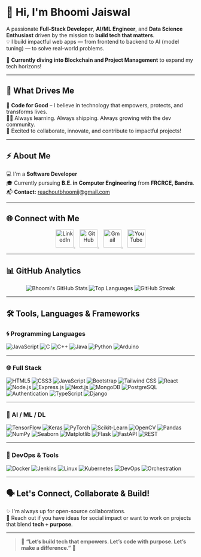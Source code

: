 # 👋 Hi, I'm Bhoomi Jaiswal  

A passionate **Full-Stack Developer**, **AI/ML Engineer**, and **Data Science Enthusiast** driven by the mission to **build tech that matters**.  
💡 I build impactful web apps — from frontend to backend to AI (model tuning) — to solve real-world problems.  

🚀 **Currently diving into Blockchain and Project Management** to expand my tech horizons!  

---

## 🧠 What Drives Me  

🚀 **Code for Good** – I believe in technology that empowers, protects, and transforms lives.  
👩‍💼 Always learning. Always shipping. Always growing with the dev community.  
💙 Excited to collaborate, innovate, and contribute to impactful projects!  

---

## ⚡ About Me  

💻 I'm a **Software Developer**  
🎓 Currently pursuing **B.E. in Computer Engineering** from **FRCRCE, Bandra**.  
📬 **Contact:** [reachoutbhoomij@gmail.com](mailto:reachoutbhoomij@gmail.com)  

---

## 🌐 Connect with Me  

<p align="center">
  <a href="https://www.linkedin.com/in/bhoomi-jaiswal-91715128b/" target="_blank">
    <img src="https://skillicons.dev/icons?i=linkedin" width="48px" alt="LinkedIn" />
  </a>
  &nbsp;&nbsp;
  <a href="https://github.com/BHOOMI764" target="_blank">
    <img src="https://skillicons.dev/icons?i=github" width="48px" alt="GitHub" />
  </a>
  &nbsp;&nbsp;
  <a href="mailto:bhoomicat2005@gmail.com" target="_blank">
    <img src="https://skillicons.dev/icons?i=gmail" width="48px" alt="Gmail" />
  </a>
  &nbsp;&nbsp;
  <a href="https://www.youtube.com/@bhoomijaiswal280" target="_blank">
    <img src="https://skillicons.dev/icons?i=youtube" width="48px" alt="YouTube" />
  </a>
</p>


---

## 📊 GitHub Analytics  

<p align="center">
  <img alt="Bhoomi's GitHub Stats" src="https://github-readme-stats.vercel.app/api?username=BHOOMI764&show_icons=true&theme=tokyonight&include_all_commits=true&count_private=true" />
  <img alt="Top Languages" src="https://github-readme-stats.vercel.app/api/top-langs/?username=BHOOMI764&layout=compact&theme=tokyonight" />
  <img alt="GitHub Streak" src="https://github-readme-streak-stats.herokuapp.com/?user=BHOOMI764&theme=tokyonight" />
</p>

---

## 🛠️ Tools, Languages & Frameworks  

### 🌀 Programming Languages  
![JavaScript](https://img.shields.io/badge/JavaScript-F7DF1E?style=flat&logo=javascript&logoColor=black)
![C](https://img.shields.io/badge/C-A8B9CC?style=flat&logo=c&logoColor=white)
![C++](https://img.shields.io/badge/C%2B%2B-00599C?style=flat&logo=c%2B%2B&logoColor=white)
![Java](https://img.shields.io/badge/Java-007396?style=flat&logo=java&logoColor=white)
![Python](https://img.shields.io/badge/Python-3776AB?style=flat&logo=python&logoColor=white)
![Arduino](https://img.shields.io/badge/Arduino-00979D?logo=arduino&logoColor=white)

---

### 🌐 Full Stack  
![HTML5](https://img.shields.io/badge/HTML5-E34F26?style=flat&logo=html5&logoColor=white)
![CSS3](https://img.shields.io/badge/CSS3-1572B6?style=flat&logo=css3&logoColor=white)
![JavaScript](https://img.shields.io/badge/JavaScript-F7DF1E?style=flat&logo=javascript&logoColor=black)
![Bootstrap](https://img.shields.io/badge/Bootstrap-7952B3?style=flat&logo=bootstrap&logoColor=white)
![Tailwind CSS](https://img.shields.io/badge/Tailwind_CSS-38B2AC?style=flat&logo=tailwind-css&logoColor=white)
![React](https://img.shields.io/badge/React-61DAFB?style=flat&logo=react&logoColor=black)
![Node.js](https://img.shields.io/badge/Node.js-339933?style=flat&logo=node.js&logoColor=white)
![Express.js](https://img.shields.io/badge/Express.js-000000?style=flat&logo=express&logoColor=white)
![Next.js](https://img.shields.io/badge/Next.js-000000?style=flat&logo=next.js&logoColor=white)
![MongoDB](https://img.shields.io/badge/MongoDB-47A248?style=flat&logo=mongodb&logoColor=white)
![PostgreSQL](https://img.shields.io/badge/PostgreSQL-336791?style=flat&logo=postgresql&logoColor=white)
![Authentication](https://img.shields.io/badge/Authentication-FF6B6B?style=flat)
![TypeScript](https://img.shields.io/badge/TypeScript-3178C6?style=flat&logo=typescript&logoColor=white)
![Django](https://img.shields.io/badge/Django-092E20?style=flat&logo=django&logoColor=white)

---

### 🤖 AI / ML / DL  
![TensorFlow](https://img.shields.io/badge/TensorFlow-FF6F00?style=flat&logo=tensorflow&logoColor=white)
![Keras](https://img.shields.io/badge/Keras-D00000?style=flat&logo=keras&logoColor=white)
![PyTorch](https://img.shields.io/badge/PyTorch-EE4C2C?style=flat&logo=pytorch&logoColor=white)
![Scikit-Learn](https://img.shields.io/badge/Scikit--Learn-F7931E?style=flat&logo=scikit-learn&logoColor=white)
![OpenCV](https://img.shields.io/badge/OpenCV-5C3EE8?style=flat&logo=opencv&logoColor=white)
![Pandas](https://img.shields.io/badge/Pandas-150458?style=flat&logo=pandas)
![NumPy](https://img.shields.io/badge/NumPy-013243?style=flat&logo=numpy)
![Seaborn](https://img.shields.io/badge/Seaborn-3776AB?style=flat)
![Matplotlib](https://img.shields.io/badge/Matplotlib-11557C?style=flat)
![Flask](https://img.shields.io/badge/Flask-000000?style=flat&logo=flask)
![FastAPI](https://img.shields.io/badge/FastAPI-009688?style=flat&logo=fastapi)
![REST](https://img.shields.io/badge/REST%20API-005571?style=flat)

---

### 🧰 DevOps & Tools  
![Docker](https://img.shields.io/badge/Docker-2496ED?style=flat&logo=docker&logoColor=white)
![Jenkins](https://img.shields.io/badge/Jenkins-CI-blue?logo=jenkins)
![Linux](https://img.shields.io/badge/Linux-yellow?logo=linux)
![Kubernetes](https://img.shields.io/badge/Kubernetes-blueviolet?logo=kubernetes)
![DevOps](https://img.shields.io/badge/DevOps-orange?logo=devops)
![Orchestration](https://img.shields.io/badge/Orchestration-4B0082?logo=cloud&logoColor=white)

---

## 🗣️ Let's Connect, Collaborate & Build!  

✨ I'm always up for open-source collaborations.  
🧩 Reach out if you have ideas for social impact or want to work on projects that blend **tech + purpose**.  

---

> 💫 **“Let’s build tech that empowers. Let’s code with purpose. Let’s make a difference.”** 💙
